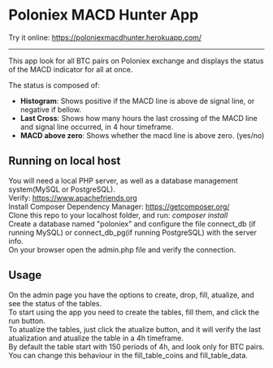 # Poloniex MACD Hunter App

Try it online: https://poloniexmacdhunter.herokuapp.com/
____
This app look for all BTC pairs on Poloniex exchange and displays the status of the MACD indicator for all at once.

The status is composed of:
- **Histogram**: Shows positive if the MACD line is above de signal line, or negative if bellow.
- **Last Cross**: Shows how many hours the last crossing of the MACD line and signal line occurred, in 4 hour timeframe.
- **MACD above zero**: Shows whether the macd line is above zero. (yes/no)

## Running on local host

You will need a local PHP server, as well as a database management system(MySQL or PostgreSQL).<br>
Verify: https://www.apachefriends.org<br>
Install Composer Dependency Manager: https://getcomposer.org/<br>
Clone this repo to your localhost folder, and run: *composer install*<br>
Create a database named "poloniex" and configure the file connect_db (if running MySQL) or connect_db_pg(if running PostgreSQL) with the server info.<br>
On your browser open the admin.php file and verify the connection.  

## Usage

On the admin page you have the options to create, drop, fill, atualize, and see the status of the tables.<br>
To start using the app you need to create the tables, fill them, and click the run button.<br>
To atualize the tables, just click the atualize button, and it will verify the last atualization and atualize the table in a 4h timeframe.<br>
By default the table start with 150 periods of 4h, and look only for BTC pairs.<br>
You can change this behaviour in the fill_table_coins and fill_table_data.<br>
